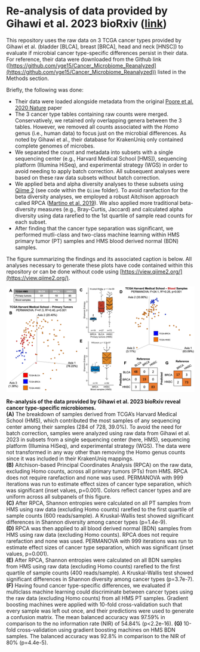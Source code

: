 # Re-analysis of data provided by Gihawi et al. 2023 bioRxiv ([link](https://www.biorxiv.org/content/10.1101/2023.07.28.550993v1))

This repository uses the raw data on 3 TCGA cancer types provided by Gihawi et al. (bladder [BLCA], breast [BRCA], head and neck [HNSC]) to evaluate if microbial cancer type-specific differences persist in their data. For reference, their data were downloaded from the Github link ([https://github.com/yge15/Cancer_Microbiome_Reanalyzed](https://github.com/yge15/Cancer_Microbiome_Reanalyzed)) listed in the Methods section.

Briefly, the following was done:
- Their data were loaded alongside metadata from the original [Poore et al. 2020 Nature](https://www.nature.com/articles/s41586-020-2095-1) paper
- The 3 cancer type tables containing raw counts were merged. Conservatively, we retained only overlapping genera between the 3 tables. However, we removed all counts associated with the _Homo_ genus (i.e., human data) to focus just on the microbial differences. As noted by Gihawi et al., their database for KrakenUniq only contained complete genomes of microbes.
- We separated the count and metadata into subsets with a single sequencing center (e.g., Harvard Medical School [HMS]), sequencing platform (Illumina HiSeq), and experimental strategy (WGS) in order to avoid needing to apply batch correction. All subsequent analyses were based on these raw data subsets without batch correction.
- We applied beta and alpha diversity analyses to these subsets using [Qiime 2](https://qiime2.org/) (see code within the `Qiime` folder). To avoid rarefaction for the beta diversity analyses, we employed a robust Aitchison approach called RPCA ([Martino et al. 2019](https://journals.asm.org/doi/10.1128/msystems.00016-19)). We also applied more traditional beta-diversity measures (e.g., Bray-Curtis, Jaccard) and calculated alpha diversity using data rarefied to the 1st quartile of sample read counts for each subset.
- After finding that the cancer type separation was significant, we performed mutli-class and two-class machine learning within HMS primary tumor (PT) samples and HMS blood derived normal (BDN) samples.

The figure summarizing the findings and its associated caption is below. All analyses necessary to generate these plots have code contained within this repository or can be done without code using [https://view.qiime2.org/](https://view.qiime2.org/).

![Alt text](Figures/assembled-figure.jpg?raw=true "Title")

**Re-analysis of the data provided by Gihawi et al. 2023 bioRxiv reveal cancer type-specific microbiomes.**  
**(A)** The breakdown of samples derived from TCGA’s Harvard Medical School (HMS), which contributed the most samples of any sequencing center among their samples (284 of 728, 39.0%). To avoid the need for batch correction, samples were analyzed using raw data from Gihawi et al. 2023 in subsets from a single sequencing center (here, HMS), sequencing platform (Illumina HiSeq), and experimental strategy (WGS). The data were not transformed in any way other than removing the Homo genus counts since it was included in their KrakenUniq mappings.  
**(B)** Aitchison-based Principal Coordinates Analysis (RPCA) on the raw data, excluding Homo counts, across all primary tumors (PTs) from HMS. RPCA does not require rarefaction and none was used. PERMANOVA with 999 iterations was run to estimate effect sizes of cancer type separation, which was significant (inset values, p=0.001). Colors reflect cancer types and are uniform across all subpanels of this figure.  
**(C)** After RPCA, Shannon entropies were calculated on all PT samples from HMS using raw data (excluding Homo counts) rarefied to the first quartile of sample counts (600 reads/sample). A Kruskal-Wallis test showed significant differences in Shannon diversity among cancer types (p=1.4e-9).  
**(D)** RPCA was then applied to all blood derived normal (BDN) samples from HMS using raw data (excluding Homo counts). RPCA does not require rarefaction and none was used. PERMANOVA with 999 iterations was run to estimate effect sizes of cancer type separation, which was significant (inset values, p=0.001).  
**(E)** After RPCA, Shannon entropies were calculated on all BDN samples from HMS using raw data (excluding Homo counts) rarefied to the first quartile of sample counts (400 reads/sample). A Kruskal-Wallis test showed significant differences in Shannon diversity among cancer types (p=3.7e-7).  
**(F)** Having found cancer type-specific differences, we evaluated if multiclass machine learning could discriminate between cancer types using the raw data (excluding Homo counts) from all HMS PT samples. Gradient boosting machines were applied with 10-fold cross-validation such that every sample was left out once, and their predictions were used to generate a confusion matrix. The mean balanced accuracy was 97.59% in comparison to the no information rate (NIR) of 54.84% (p<2.2e-16). 
**(G)** 10-fold cross-validation using gradient boosting machines on HMS BDN samples. The balanced accuracy was 92.8% in comparison to the NIR of 80% (p=4.4e-5).  
